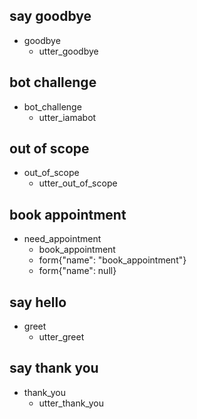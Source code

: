 ## say goodbye
* goodbye
  - utter_goodbye

## bot challenge
* bot_challenge
  - utter_iamabot

## out of scope
* out_of_scope
  - utter_out_of_scope

## book appointment
* need_appointment
  - book_appointment
  - form{"name": "book_appointment"}
  - form{"name": null}

## say hello
* greet
  - utter_greet

## say thank you
* thank_you
  - utter_thank_you